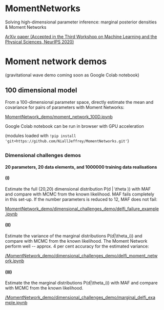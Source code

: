 # MomentNetworks
Solving high-dimensional parameter inference: marginal posterior densities & Moment Networks 

[ArXiv paper (Accepted in the Third Workshop on Machine Learning and the Physical Sciences, NeurIPS 2020)](https://arxiv.org/abs/2011.05991)

# Moment network demos
(gravitational wave demo coming soon as Google Colab notebook)

## 100 dimensional model

From a 100-dimensional parameter space, directly estimate the mean and covariance for pairs of parameters with Moment Networks:

[MomentNetwork_demo/moment_network_100D.ipynb](https://github.com/NiallJeffrey/MomentNetworks/blob/master/MomentNetwork_demo/moment_network_100D.ipynb)

Google Colab notebook can be run in browser with GPU acceleration

(modules loaded with `!pip install 'git+https://github.com/NiallJeffrey/MomentNetworks.git'`)

## 
### Dimensional challenges demos
#### 20 parameters, 20 data elements, and 1000000 training data realisations

#### (I)
Estimate the full (20,20) dimensional distribution P(d | \theta )) with MAF and compare with MCMC from the known likelihood. MAF fails completely in this set-up. If the number parameters is reduced to 12, MAF does not fail:

[MomentNetwork_demo/dimensional_challenges_demo/delfi_failure_example.ipynb](https://github.com/NiallJeffrey/MomentNetworks/blob/master/MomentNetwork_demo/dimensional_challenges_demo/delfi_failure_example.ipynb)

#### (II)
Estimate the variance of the marginal distributions P(d|\theta_i)) and compare with MCMC from the known likelihood. The Moment Network perform well --  approx. 4 per cent accuracy for the estimated variance: 

[/MomentNetwork_demo/dimensional_challenges_demo/delfi_moment_network.ipynb](https://github.com/NiallJeffrey/MomentNetworks/blob/master/MomentNetwork_demo/dimensional_challenges_demo/delfi_moment_network.ipynb)

#### (III)
Estimate the the marginal distributions P(d|\theta_i)) with MAF and compare with MCMC from the known likelihood. 

[/MomentNetwork_demo/dimensional_challenges_demo/marginal_delfi_example.ipynb](https://github.com/NiallJeffrey/MomentNetworks/blob/master/MomentNetwork_demo/dimensional_challenges_demo/marginal_delfi_example.ipynb)

